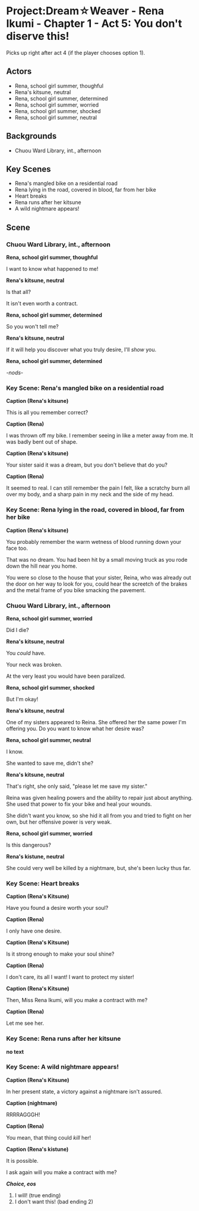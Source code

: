 Project:Dream☆Weaver - Rena Ikumi - Chapter 1 - Act 5: You don't diserve this!
================================

Picks up right after act 4 (if the player chooses option 1).

Actors
------
* Rena, school girl summer, thoughful
* Rena's kitsune, neutral
* Rena, school girl summer, determined
* Rena, school girl summer, worried
* Rena, school girl summer, shocked
* Rena, school girl summer, neutral

Backgrounds
-----------
* Chuou Ward Library, int., afternoon

Key Scenes
----------
* Rena's mangled bike on a residential road
* Rena lying in the road, covered in blood, far from her bike
* Heart breaks
* Rena runs after her kitsune
* A wild nightmare appears!

Scene
-----

### Chuou Ward Library, int., afternoon

**Rena, school girl summer, thoughful**

I want to know what happened to me!

**Rena's kitsune, neutral**

Is that all?

It isn't even worth a contract.

**Rena, school girl summer, determined**

So you won't tell me?

**Rena's kitsune, neutral**

If it will help you discover what you truly desire, I'll *show* you.

**Rena, school girl summer, determined**

*-nods-*

### Key Scene: Rena's mangled bike on a residential road

**Caption (Rena's kitsune)**

This is all you remember correct?

**Caption (Rena)**

I was thrown off my bike. I remember seeing in like a meter away from me. It was badly bent out of shape.

**Caption (Rena's kitsune)**

Your sister said it was a dream, but you don't believe that do you?

**Caption (Rena)**

It seemed to real. I can still remember the pain I felt, like a scratchy burn all over my body, and a sharp pain in my neck and the side of my head.

### Key Scene: Rena lying in the road, covered in blood, far from her bike

**Caption (Rena's kitsune)**

You probably remember the warm wetness of blood running down your face too.

That was no dream. You had been hit by a small moving truck as you rode down the hill near you home.

You were so close to the house that your sister, Reina, who was already out the door on her way to look for you, could hear the screetch of the brakes and the metal frame of you bike smacking the pavement.

### Chuou Ward Library, int., afternoon

**Rena, school girl summer, worried**

Did I die?

**Rena's kitsune, neutral**

You *could* have.

Your neck was broken.

At the very least you would have been paralized.

**Rena, school girl summer, shocked**

But I'm okay!

**Rena's kitsune, neutral**

One of my sisters appeared to Reina. She offered her the same power I'm offering you. Do you want to know what her desire was?

**Rena, school girl summer, neutral**

I know.

She wanted to save me, didn't she?

**Rena's kitsune, neutral**

That's right, she only said, "please let me save my sister."

Reina was given healing powers and the ability to repair just about anything. She used that power to fix your bike and heal your wounds.

She didn't want you know, so she hid it all from you and tried to fight on her own, but her offensive power is very weak.

**Rena, school girl summer, worried**

Is this dangerous?

**Rena's kistune, neutral**

She could very well be killed by a nightmare, but, she's been lucky thus far.

### Key Scene: Heart breaks

**Caption (Rena's Kitsune)**

Have you found a desire worth your soul?

**Caption (Rena)**

I only have one desire.

**Caption (Rena's Kitsune)**

Is it strong enough to make your soul shine?

**Caption (Rena)**

I don't care, its all I want! I want to protect my sister!

**Caption (Rena's Kitsune)**

Then, Miss Rena Ikumi, will you make a contract with me?

**Caption (Rena)**

Let me see her.

### Key Scene: Rena runs after her kitsune

**no text**

### Key Scene: A wild nightmare appears!

**Caption (Rena's Kitsune)**

In her present state, a victory against a nightmare isn't assured.

**Caption (nightmare)**

RRRRAGGGH!

**Caption (Rena)**

You mean, that thing could *kill* her!

**Caption (Rena's kistune)**

It is possible.

I ask again will you make a contract with me?

***Choice, eos***

1. I will! (true ending)
2. I don't want this! (bad ending 2)